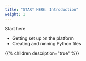```yaml
---
title: "START HERE: Introduction"
weight: 1
---
```


Start here

-   Getting set up on the platform
-   Creating and running Python files

{{% children description="true" %}}
